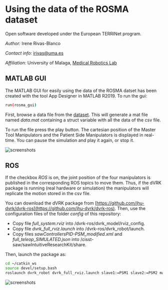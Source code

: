 # Using the data of the ROSMA dataset
Open software developed under the European TERRINet program.

*Author:* Irene Rivas-Blanco

*Contact info:* irivas@uma.es

*Affiliation:* University of Malaga, [Medical Robotics Lab](https://www.uma.es/medical-robotics/cms/base/ver/base/basecontent/75284/proyectos/)

## MATLAB GUI
The MATLAB GUI for easily using the data of the ROSMA datset has been created with the tool App Designer in MATLAB R2019. 
To run the gui:
```bash
run(rosma_gui)
```

First, browse a data file from the [dataset](https://zenodo.org/record/3932964#.XwTNX3UzakA). This will generate a mat file named *data.mat* containing a struct variable with all the data of the csv file. 

To run the file press the play button. The cartesian position of the Master Tool Manipulators and the Patient Side Manipulators is displayed in real-time. You can pause the simulation and play it again, or stop it. 

![screenshots](https://github.com/SurgicalRoboticsUMA/dataPaper/blob/master/gui.png)

## ROS
If the checkbox *ROS* is on, the joint position of the four manipulators is published in the corresponding ROS topics to move them. Thus, if the dVRK package is running (real hardware or simulation) the manipulators will replicate the motion stored in the csv file. 

You can download the dVRK package from [https://github.com/jhu-dvrk/dvrk-ros](https://github.com/jhu-dvrk/dvrk-ros). Then, use the configuration files of the folder *config* of this repository:
- Copy file *full_system.rviz* into /dvrk-ros/dvrk_model/rviz_config.
- Copy file *dvrk_full_rviz.launch* into /dvrk-ros/dvrk_robot/launch.
- Copy files *sawControllersPID-PSM_modified.xml* and *full_teleop_SIMULATED.json* into /cisst-saw/sawIntuitiveResearchKit/share.

Then, launch the package as:

```bash
cd ~/catkin_ws
source devel/setup.bash
roslaunch dvrk_robot dvrk_full_rviz.launch slave1:=PSM1 slave2:=PSM2 master1:=MTMR master2:=MTML config:=<catkin_ws path>/src/cisst-saw/sawIntuitiveResearchKit/share/full_teleop_modified_SIMULATED.json
```

![screenshots](https://github.com/SurgicalRoboticsUMA/dataPaper/blob/master/rviz.png)

